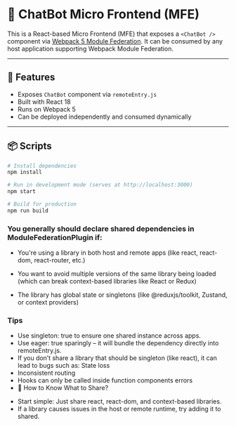 # 🤖 ChatBot Micro Frontend (MFE)

This is a React-based Micro Frontend (MFE) that exposes a `<ChatBot />` component via [Webpack 5 Module Federation](https://webpack.js.org/concepts/module-federation/). It can be consumed by any host application supporting Webpack Module Federation.

---

## 🚀 Features

- Exposes `ChatBot` component via `remoteEntry.js`
- Built with React 18
- Runs on Webpack 5
- Can be deployed independently and consumed dynamically

---

## 📦 Scripts

```bash
# Install dependencies
npm install

# Run in development mode (serves at http://localhost:3000)
npm start

# Build for production
npm run build
```


### You generally should declare shared dependencies in ModuleFederationPlugin if:

* You're using a library in both host and remote apps (like react, react-dom, react-router, etc.)

* You want to avoid multiple versions of the same library being loaded (which can break context-based libraries like React or Redux)

* The library has global state or singletons (like @reduxjs/toolkit, Zustand, or context providers)

### Tips
* Use singleton: true to ensure one shared instance across apps.
* Use eager: true sparingly – it will bundle the dependency directly into remoteEntry.js.
* If you don’t share a library that should be singleton (like react), it can lead to bugs such as:
State loss
* Inconsistent routing
* Hooks can only be called inside function components errors
* 🧪 How to Know What to Share?
- Start simple: Just share react, react-dom, and context-based libraries.
- If a library causes issues in the host or remote runtime, try adding it to shared.
